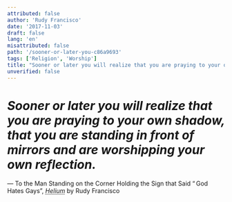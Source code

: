 ```yaml
---
attributed: false
author: 'Rudy Francisco'
date: '2017-11-03'
draft: false
lang: 'en'
misattributed: false
path: '/sooner-or-later-you-c86a9693'
tags: ['Religion', 'Worship']
title: "Sooner or later you will realize that you are praying to your own shadow, that you are standing in front of mirrors and are worshipping your own reflection."
unverified: false
---
```


# *Sooner or later you will realize that you are praying to your own shadow, that you are standing in front of mirrors and are worshipping your own reflection.*
&mdash; To the Man Standing on the Corner Holding the Sign that Said “ God Hates Gays”, <cite><em><abbr title="ISBN-13: 9781943735198">Helium</abbr></em></cite> by Rudy Francisco